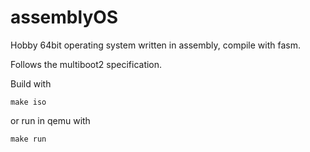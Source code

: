 # assemblyOS

Hobby 64bit operating system written in assembly, compile with fasm. 

Follows the multiboot2 specification. 

Build with 

```shell 
make iso 
``` 

or run in qemu with 

```shell
make run
```
